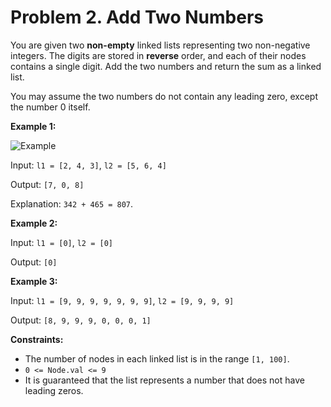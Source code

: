 # Problem 2. Add Two Numbers

You are given two __non-empty__ linked lists representing two non-negative integers. The digits are stored in __reverse__ order, and each of their nodes contains a single digit. Add the two numbers and return the sum as a linked list.

You may assume the two numbers do not contain any leading zero, except the number 0 itself.

 

__Example 1:__

![Example](https://imgur.com/In2dIon.png)

Input: ```l1 = [2, 4, 3]```, ```l2 = [5, 6, 4]```

Output: ```[7, 0, 8]```

Explanation: ```342 + 465 = 807```.

__Example 2:__

Input: ```l1 = [0]```, ```l2 = [0]```

Output: ```[0]```

__Example 3:__

Input: ```l1 = [9, 9, 9, 9, 9, 9, 9]```, ```l2 = [9, 9, 9, 9]```

Output: ```[8, 9, 9, 9, 0, 0, 0, 1]```
 

__Constraints:__
- The number of nodes in each linked list is in the range ```[1, 100]```.
- ```0 <= Node.val <= 9```
- It is guaranteed that the list represents a number that does not have leading zeros.
